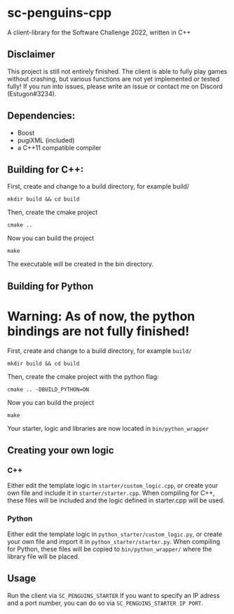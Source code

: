 # sc-penguins-cpp
A client-library for the Software Challenge 2022, written in C++

## Disclaimer
This project is still not entirely finished. The client is able to fully play games without crashing, but various functions are not yet implemented or tested fully! If you run into issues, please write an issue or contact me on Discord (Estugon#3234).

## Dependencies:
 * Boost
 * pugiXML (included)
 * a C++11 compatible compiler

## Building for C++:
First, create and change to a build directory, for example build/

`mkdir build && cd build`

Then, create the cmake project

`cmake ..`

Now you can build the project

`make`

The executable will be created in the bin directory.

## Building for Python

# Warning: As of now, the python bindings are not fully finished!

First, create and change to a build directory, for example `build/`

`mkdir build && cd build`

Then, create the cmake project with the python flag:

`cmake .. -DBUILD_PYTHON=ON`

Now you can build the project

`make`

Your starter, logic and libraries are now located in `bin/python_wrapper`

## Creating your own logic

### C++
Either edit the template logic in `starter/custom_logic.cpp`, or create your own file and include it in `starter/starter.cpp`.
When compiling for C++, these files will be included and the logic defined in starter.cpp will be used.

### Python
Either edit the template logic in `python_starter/custom_logic.py`, or create your own file and import it in `python_starter/starter.py`.
When compiling for Python, these files will be copied to `bin/python_wrapper/` where the library file will be placed.

## Usage

Run the client via `SC_PENGUINS_STARTER`
If you want to specify an IP adress and a port number, you can do so via `SC_PENGUINS_STARTER IP PORT`.